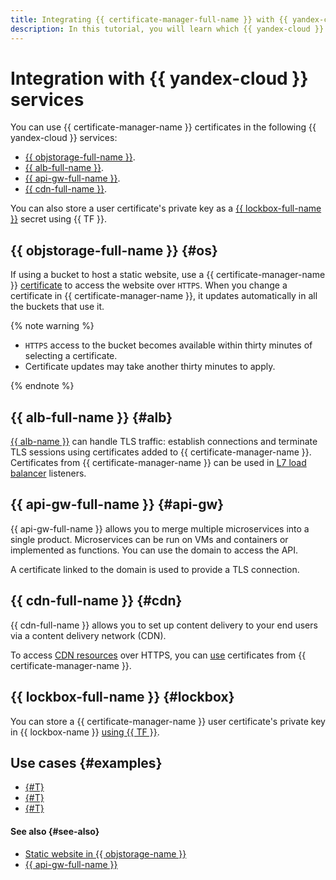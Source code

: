 ```yaml
---
title: Integrating {{ certificate-manager-full-name }} with {{ yandex-cloud }} services
description: In this tutorial, you will learn which {{ yandex-cloud }} services support {{ certificate-manager-name }} certificates.
---
```


# Integration with {{ yandex-cloud }} services


You can use {{ certificate-manager-name }} certificates in the following {{ yandex-cloud }} services:
* [{{ objstorage-full-name }}](#os).
* [{{ alb-full-name }}](#alb).
* [{{ api-gw-full-name }}](#api-gw).
* [{{ cdn-full-name }}](#cdn).

You can also store a user certificate's private key as a [{{ lockbox-full-name }}](#lockbox) secret using {{ TF }}.

## {{ objstorage-full-name }} {#os}

If using a bucket to host a static website, use a {{ certificate-manager-name }} [certificate](../../storage/operations/hosting/certificate.md#cert-manager) to access the website over `HTTPS`. When you change a certificate in {{ certificate-manager-name }}, it updates automatically in all the buckets that use it.

{% note warning %}

* `HTTPS` access to the bucket becomes available within thirty minutes of selecting a certificate.
* Certificate updates may take another thirty minutes to apply.

{% endnote %}

## {{ alb-full-name }} {#alb}

[{{ alb-name }}](../../application-load-balancer/index.yaml) can handle TLS traffic: establish connections and terminate TLS sessions using certificates added to {{ certificate-manager-name }}. Certificates from {{ certificate-manager-name }} can be used in [L7 load balancer](../../application-load-balancer/operations/application-load-balancer-create.md) listeners.

## {{ api-gw-full-name }} {#api-gw}

{{ api-gw-full-name }} allows you to merge multiple microservices into a single product. Microservices can be run on VMs and containers or implemented as functions. You can use the domain to access the API.

A certificate linked to the domain is used to provide a TLS connection.

## {{ cdn-full-name }} {#cdn}

{{ cdn-full-name }} allows you to set up content delivery to your end users via a content delivery network (CDN). 

To access [CDN resources](../../cdn/concepts/resource.md) over HTTPS, you can [use](../../storage/operations/hosting/certificate.md#cert-manager) certificates from {{ certificate-manager-name }}.

## {{ lockbox-full-name }} {#lockbox}

You can store a {{ certificate-manager-name }} user certificate's private key in {{ lockbox-name }} [using {{ TF }}](../operations/import/cert-create.md#create-lockbox).

## Use cases {#examples}

* [{#T}](../tutorials/tls-termination/index.md)
* [{#T}](../tutorials/virtual-hosting.md)
* [{#T}](../tutorials/gatsby-static-website.md)

#### See also {#see-also}

* [Static website in {{ objstorage-name }}](../../tutorials/web/static/index.md)
* [{{ api-gw-full-name }}](../../api-gateway/)